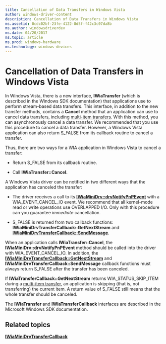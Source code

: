```yaml
---
title: Cancellation of Data Transfers in Windows Vista
author: windows-driver-content
description: Cancellation of Data Transfers in Windows Vista
ms.assetid: 0cdc02bf-23fe-4122-8d5f-f42c3c07da8b
ms.author: windowsdriverdev
ms.date: 04/20/2017
ms.topic: article
ms.prod: windows-hardware
ms.technology: windows-devices
---
```


# Cancellation of Data Transfers in Windows Vista


In Windows Vista, there is a new interface, **IWiaTransfer** (which is described in the Windows SDK documentation) that applications use to perform stream-based data transfers. This interface, in addition to the new transfer methods, contains a **Cancel** method that an application can use to cancel data transfers, including [multi-item transfers](multipage-istream-transfers.md). With this method, you can asynchronously cancel a data transfer. We recommended that you use this procedure to cancel a data transfer. However, a Windows Vista application can also return S\_FALSE from its callback routine to cancel a transfer.

Thus, there are two ways for a WIA application in Windows Vista to cancel a transfer:

-   Return S\_FALSE from its callback routine.

-   Call **IWiaTransfer::Cancel**.

A Windows Vista driver can be notified in two different ways that the application has canceled the transfer:

-   The driver receives a call to its [**IWiaMiniDrv::drvNotifyPnPEvent**](https://msdn.microsoft.com/library/windows/hardware/ff544998) with a WIA\_EVENT\_CANCEL\_IO event. We recommend that all kernel-mode read or write operations use OVERLAPPED I/O. Only with this procedure can you guarantee *immediate* cancellation.

-   S\_FALSE is returned from two callback functions: **IWiaMiniDrvTransferCallback::GetNextStream** and [**IWiaMiniDrvTransferCallback::SendMessage**](https://msdn.microsoft.com/library/windows/hardware/jj151552).

When an application calls **IWiaTransfer::Cancel**, the **IWiaMiniDrv::drvNotifyPnPEvent** method should be called into the driver with WIA\_EVENT\_CANCEL\_IO. In addition, the [**IWiaMiniDrvTransferCallback::GetNextStream**](https://msdn.microsoft.com/library/windows/hardware/jj151551) and **IWiaMiniDrvTransferCallback::SendMessage** callback functions must always return S\_FALSE after the transfer has been canceled.

If **IWiaTransferCallback::GetNextStream** returns WIA\_STATUS\_SKIP\_ITEM during a [multi-item transfer](multipage-istream-transfers.md), an application is skipping (that is, not transferring) the current item. A return value of S\_FALSE still means that the whole transfer should be canceled.

The **IWiaTransfer** and **IWiaTransferCallback** interfaces are described in the Microsoft Windows SDK documentation.

## Related topics
[**IWiaMiniDrvTransferCallback**](https://msdn.microsoft.com/library/windows/hardware/jj151550)  



